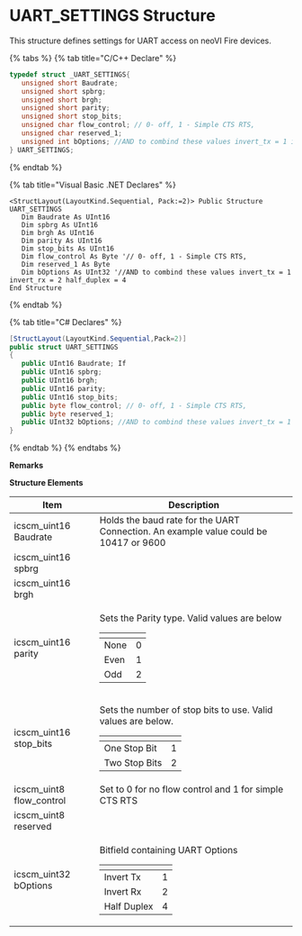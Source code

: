 # UART\_SETTINGS Structure

This structure defines settings for UART access on neoVI Fire devices.

{% tabs %}
{% tab title="C/C++ Declare" %}
```cpp
typedef struct _UART_SETTINGS{
   unsigned short Baudrate;
   unsigned short spbrg;
   unsigned short brgh;
   unsigned short parity;
   unsigned short stop_bits;
   unsigned char flow_control; // 0- off, 1 - Simple CTS RTS,
   unsigned char reserved_1;
   unsigned int bOptions; //AND to combind these values invert_tx = 1 invert_rx = 2 half_duplex = 4
} UART_SETTINGS;
```
{% endtab %}

{% tab title="Visual Basic .NET Declares" %}
```visual-basic
<StructLayout(LayoutKind.Sequential, Pack:=2)> Public Structure UART_SETTINGS
   Dim Baudrate As UInt16
   Dim spbrg As UInt16
   Dim brgh As UInt16
   Dim parity As UInt16
   Dim stop_bits As UInt16
   Dim flow_control As Byte '// 0- off, 1 - Simple CTS RTS,
   Dim reserved_1 As Byte
   Dim bOptions As UInt32 '//AND to combind these values invert_tx = 1 invert_rx = 2 half_duplex = 4
End Structure
```
{% endtab %}

{% tab title="C# Declares" %}
```csharp
[StructLayout(LayoutKind.Sequential,Pack=2)]
public struct UART_SETTINGS
{
   public UInt16 Baudrate; If
   public UInt16 spbrg;
   public UInt16 brgh;
   public UInt16 parity;
   public UInt16 stop_bits;
   public byte flow_control; // 0- off, 1 - Simple CTS RTS,
   public byte reserved_1;
   public UInt32 bOptions; //AND to combind these values invert_tx = 1 invert_rx = 2 half_duplex = 4
}
```
{% endtab %}
{% endtabs %}

**Remarks**

**Structure Elements**

| Item                       | Description                                                                                                                                                                                                                                         |
| -------------------------- | --------------------------------------------------------------------------------------------------------------------------------------------------------------------------------------------------------------------------------------------------- |
| icscm\_uint16 Baudrate     | Holds the baud rate for the UART Connection. An example value could be 10417 or 9600                                                                                                                                                                |
| icscm\_uint16 spbrg        |                                                                                                                                                                                                                                                     |
| icscm\_uint16 brgh         |                                                                                                                                                                                                                                                     |
| icscm\_uint16 parity       | <p>Sets the Parity type. Valid values are below</p><table data-header-hidden><thead><tr><th></th><th></th></tr></thead><tbody><tr><td>None</td><td>0</td></tr><tr><td>Even</td><td>1</td></tr><tr><td>Odd</td><td>2</td></tr></tbody></table>       |
| icscm\_uint16 stop\_bits   | <p>Sets the number of stop bits to use. Valid values are below.</p><table data-header-hidden><thead><tr><th></th><th></th></tr></thead><tbody><tr><td>One Stop Bit</td><td>1</td></tr><tr><td>Two Stop Bits</td><td>2</td></tr></tbody></table>     |
| icscm\_uint8 flow\_control | Set to 0 for no flow control and 1 for simple CTS RTS                                                                                                                                                                                               |
| icscm\_uint8 reserved      |                                                                                                                                                                                                                                                     |
| icscm\_uint32 bOptions     | <p>Bitfield containing UART Options</p><table data-header-hidden><thead><tr><th></th><th></th></tr></thead><tbody><tr><td>Invert Tx</td><td>1</td></tr><tr><td>Invert Rx</td><td>2</td></tr><tr><td>Half Duplex</td><td>4</td></tr></tbody></table> |
